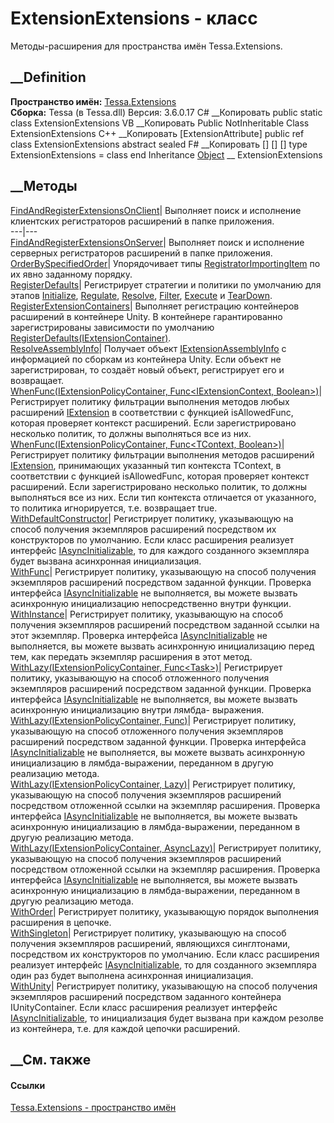 # ExtensionExtensions - класс
Методы-расширения для пространства имён Tessa.Extensions.
## __Definition
 **Пространство имён:** [Tessa.Extensions](N_Tessa_Extensions.htm)  
 **Сборка:** Tessa (в Tessa.dll) Версия: 3.6.0.17
C# __Копировать
     public static class ExtensionExtensions
VB __Копировать
    <ExtensionAttribute>
    Public NotInheritable Class ExtensionExtensions
C++ __Копировать
    [ExtensionAttribute]
    public ref class ExtensionExtensions abstract sealed
F# __Копировать
     [<AbstractClassAttribute>]
    [<SealedAttribute>]
    [<ExtensionAttribute>]
    type ExtensionExtensions = class end
Inheritance
    [Object](https://learn.microsoft.com/dotnet/api/system.object) __ ExtensionExtensions
##  __Методы
[FindAndRegisterExtensionsOnClient](M_Tessa_Extensions_ExtensionExtensions_FindAndRegisterExtensionsOnClient.htm)|
Выполняет поиск и исполнение клиентских регистраторов расширений в папке
приложения.  
---|---  
[FindAndRegisterExtensionsOnServer](M_Tessa_Extensions_ExtensionExtensions_FindAndRegisterExtensionsOnServer.htm)|
Выполняет поиск и исполнение серверных регистраторов расширений в папке
приложения.  
[OrderBySpecifiedOrder](M_Tessa_Extensions_ExtensionExtensions_OrderBySpecifiedOrder.htm)|
Упорядочивает типы
[RegistratorImportingItem](T_Tessa_Extensions_RegistratorImportingItem.htm) по
их явно заданному порядку.  
[RegisterDefaults](M_Tessa_Extensions_ExtensionExtensions_RegisterDefaults.htm)|
Регистрирует стратегии и политики по умолчанию для этапов
[Initialize](T_Tessa_Extensions_ExtensionStrategyStage.htm),
[Regulate](T_Tessa_Extensions_ExtensionStrategyStage.htm),
[Resolve](T_Tessa_Extensions_ExtensionStrategyStage.htm),
[Filter](T_Tessa_Extensions_ExtensionStrategyStage.htm),
[Execute](T_Tessa_Extensions_ExtensionStrategyStage.htm) и
[TearDown](T_Tessa_Extensions_ExtensionStrategyStage.htm).  
[RegisterExtensionContainers](M_Tessa_Extensions_ExtensionExtensions_RegisterExtensionContainers.htm)|
Выполняет регистрацию контейнеров расширений в контейнере Unity. В контейнере
гарантированно зарегистрированы зависимости по умолчанию
[RegisterDefaults(IExtensionContainer)](M_Tessa_Extensions_ExtensionExtensions_RegisterDefaults.htm).  
[ResolveAssemblyInfo](M_Tessa_Extensions_ExtensionExtensions_ResolveAssemblyInfo.htm)|
Получает объект
[IExtensionAssemblyInfo](T_Tessa_Extensions_IExtensionAssemblyInfo.htm) с
информацией по сборкам из контейнера Unity. Если объект не зарегистрирован, то
создаёт новый объект, регистрирует его и возвращает.  
[WhenFunc(IExtensionPolicyContainer, Func<IExtensionContext,
Boolean>)](M_Tessa_Extensions_ExtensionExtensions_WhenFunc.htm)|  Регистрирует
политику фильтрации выполнения методов любых расширений
[IExtension](T_Tessa_Extensions_IExtension.htm) в соответствии с функцией
isAllowedFunc, которая проверяет контекст расширений. Если зарегистрировано
несколько политик, то должны выполняться все из них.  
[WhenFunc<TContext>(IExtensionPolicyContainer, Func<TContext,
Boolean>)](M_Tessa_Extensions_ExtensionExtensions_WhenFunc__1.htm)|
Регистрирует политику фильтрации выполнения методов расширений
[IExtension](T_Tessa_Extensions_IExtension.htm), принимающих указанный тип
контекста TContext, в соответствии с функцией isAllowedFunc, которая проверяет
контекст расширений. Если зарегистрировано несколько политик, то должны
выполняться все из них. Если тип контекста отличается от указанного, то
политика игнорируется, т.е. возвращает true.  
[WithDefaultConstructor](M_Tessa_Extensions_ExtensionExtensions_WithDefaultConstructor.htm)|
Регистрирует политику, указывающую на способ получения экземпляров расширений
посредством их конструкторов по умолчанию. Если класс расширения реализует
интерфейс [IAsyncInitializable](T_Tessa_Platform_IAsyncInitializable.htm), то
для каждого созданного экземпляра будет вызвана асинхронная инициализация.  
[WithFunc](M_Tessa_Extensions_ExtensionExtensions_WithFunc.htm)|  Регистрирует
политику, указывающую на способ получения экземпляров расширений посредством
заданной функции. Проверка интерфейса
[IAsyncInitializable](T_Tessa_Platform_IAsyncInitializable.htm) не
выполняется, вы можете вызвать асинхронную инициализацию непосредственно
внутри функции.  
[WithInstance](M_Tessa_Extensions_ExtensionExtensions_WithInstance.htm)|
Регистрирует политику, указывающую на способ получения экземпляров расширений
посредством заданной ссылки на этот экземпляр. Проверка интерфейса
[IAsyncInitializable](T_Tessa_Platform_IAsyncInitializable.htm) не
выполняется, вы можете вызвать асинхронную инициализацию перед тем, как
передать экземпляр расширения в этот метод.  
[WithLazy(IExtensionPolicyContainer,
Func<Task<IExtension>>)](M_Tessa_Extensions_ExtensionExtensions_WithLazy.htm)|
Регистрирует политику, указывающую на способ отложенного получения экземпляров
расширений посредством заданной функции. Проверка интерфейса
[IAsyncInitializable](T_Tessa_Platform_IAsyncInitializable.htm) не
выполняется, вы можете вызвать асинхронную инициализацию внутри лямбда-
выражения.  
[WithLazy(IExtensionPolicyContainer,
Func<IExtension>)](M_Tessa_Extensions_ExtensionExtensions_WithLazy_1.htm)|
Регистрирует политику, указывающую на способ отложенного получения экземпляров
расширений посредством заданной функции. Проверка интерфейса
[IAsyncInitializable](T_Tessa_Platform_IAsyncInitializable.htm) не
выполняется, вы можете вызвать асинхронную инициализацию в лямбда-выражении,
переданном в другую реализацию метода.  
[WithLazy(IExtensionPolicyContainer,
Lazy<IExtension>)](M_Tessa_Extensions_ExtensionExtensions_WithLazy_2.htm)|
Регистрирует политику, указывающую на способ получения экземпляров расширений
посредством отложенной ссылки на экземпляр расширения. Проверка интерфейса
[IAsyncInitializable](T_Tessa_Platform_IAsyncInitializable.htm) не
выполняется, вы можете вызвать асинхронную инициализацию в лямбда-выражении,
переданном в другую реализацию метода.  
[WithLazy(IExtensionPolicyContainer,
AsyncLazy<IExtension>)](M_Tessa_Extensions_ExtensionExtensions_WithLazy_3.htm)|
Регистрирует политику, указывающую на способ получения экземпляров расширений
посредством отложенной ссылки на экземпляр расширения. Проверка интерфейса
[IAsyncInitializable](T_Tessa_Platform_IAsyncInitializable.htm) не
выполняется, вы можете вызвать асинхронную инициализацию в лямбда-выражении,
переданном в другую реализацию метода.  
[WithOrder](M_Tessa_Extensions_ExtensionExtensions_WithOrder.htm)|
Регистрирует политику, указывающую порядок выполнения расширения в цепочке.  
[WithSingleton](M_Tessa_Extensions_ExtensionExtensions_WithSingleton.htm)|
Регистрирует политику, указывающую на способ получения экземпляров расширений,
являющихся синглтонами, посредством их конструкторов по умолчанию. Если класс
расширения реализует интерфейс
[IAsyncInitializable](T_Tessa_Platform_IAsyncInitializable.htm), то для
созданного экземпляра один раз будет выполнена асинхронная инициализация.  
[WithUnity](M_Tessa_Extensions_ExtensionExtensions_WithUnity.htm)|
Регистрирует политику, указывающую на способ получения экземпляров расширений
посредством заданного контейнера IUnityContainer. Если класс расширения
реализует интерфейс
[IAsyncInitializable](T_Tessa_Platform_IAsyncInitializable.htm), то
инициализация будет вызвана при каждом резолве из контейнера, т.е. для каждой
цепочки расширений.  
## __См. также
#### Ссылки
[Tessa.Extensions - пространство имён](N_Tessa_Extensions.htm)
